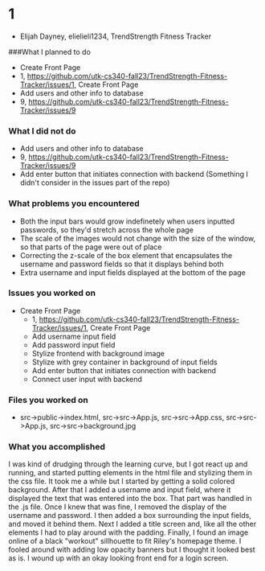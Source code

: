 # 1
- Elijah Dayney, elielieli1234, TrendStrength Fitness Tracker

###What I planned to do
- Create Front Page
- 1, https://github.com/utk-cs340-fall23/TrendStrength-Fitness-Tracker/issues/1, Create Front Page
- Add users and other info to database
- 9, https://github.com/utk-cs340-fall23/TrendStrength-Fitness-Tracker/issues/9

### What I did not do
- Add users and other info to database
- 9, https://github.com/utk-cs340-fall23/TrendStrength-Fitness-Tracker/issues/9
- Add enter button that initiates connection with backend (Something I didn't consider in the issues part of the repo)

### What problems you encountered
- Both the input bars would grow indefinetely when users inputted passwords, so they'd stretch across the whole page
- The scale of the images would not change with the size of the window, so that parts of the page were out of place
- Correcting the z-scale of the box element that encapsulates the username and password fields so that it displays behind both
- Extra username and input fields displayed at the bottom of the page

### Issues you worked on
- Create Front Page
    - 1, https://github.com/utk-cs340-fall23/TrendStrength-Fitness-Tracker/issues/1, Create Front Page
    - Add username input field
    - Add password input field
    - Stylize frontend with background image
    - Stylize with grey container in background of input fields
    - Add enter button that initiates connection with backend
    - Connect user input with backend

### Files you worked on
- src->public->index.html, src->src->App.js, src->src->App.css, src->src->App.js, src->src->background.jpg

### What you accomplished
I was kind of drudging through the learning curve, 
but I got react up and running, 
and started putting elements in the html file and stylizing them in the css file.
It took me a while but I started by getting a solid colored background. 
After that I added a username and input field, 
where it displayed the text that was entered into the box. 
That part was handled in the .js file. 
Once I knew that was fine,
I removed the display of the username and password. 
I then added a box surrounding the input fields, 
and moved it behind them.
Next I added a title screen and, like all the other elements I had to play around with the padding. 
Finally, I found an image online of a black "workout" sillhouette to fit Riley's homepage theme.
I fooled around with adding low opacity banners but I thought it looked best as is.
I wound up with an okay looking front end for a login screen.
